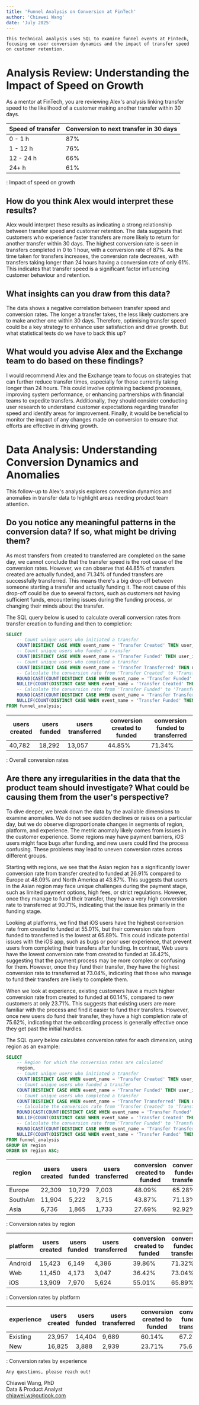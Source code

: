 ```yaml
---
title: 'Funnel Analysis on Conversion at FinTech'
author: 'Chiawei Wang'
date: 'July 2025'
---
```


`This technical analysis uses SQL to examine funnel events at FinTech, focusing on user conversion dynamics and the impact of transfer speed on customer retention.`

# Analysis Review: Understanding the Impact of Speed on Growth

As a mentor at FinTech, you are reviewing Alex's analysis linking transfer speed to the likelihood of a customer making another transfer within 30 days.

| **Speed of transfer** | **Conversion to next transfer in 30 days** |
| --------------------- | ------------------------------------------ |
| 0 - 1 h               | 87%                                        |
| 1 - 12 h              | 76%                                        |
| 12 - 24 h             | 66%                                        |
| 24+ h                 | 61%                                        |

: Impact of speed on growth

## How do you think Alex would interpret these results?

Alex would interpret these results as indicating a strong relationship between transfer speed and customer retention. The data suggests that customers who experience faster transfers are more likely to return for another transfer within 30 days. The highest conversion rate is seen in transfers completed in 0 to 1 hour, with a conversion rate of 87%. As the time taken for transfers increases, the conversion rate decreases, with transfers taking longer than 24 hours having a conversion rate of only 61%. This indicates that transfer speed is a significant factor influencing customer behaviour and retention.

## What insights can you draw from this data?

The data shows a negative correlation between transfer speed and conversion rates. The longer a transfer takes, the less likely customers are to make another one within 30 days. Therefore, optimising transfer speed could be a key strategy to enhance user satisfaction and drive growth. But what statistical tests do we have to back this up?

## What would you advise Alex and the Exchange team to do based on these findings?

I would recommend Alex and the Exchange team to focus on strategies that can further reduce transfer times, especially for those currently taking longer than 24 hours. This could involve optimising backend processes, improving system performance, or enhancing partnerships with financial teams to expedite transfers. Additionally, they should consider conducting user research to understand customer expectations regarding transfer speed and identify areas for improvement. Finally, it would be beneficial to monitor the impact of any changes made on conversion to ensure that efforts are effective in driving growth.

# Data Analysis: Understanding Conversion Dynamics and Anomalies

This follow-up to Alex's analysis explores conversion dynamics and anomalies in transfer data to highlight areas needing product team attention.

## Do you notice any meaningful patterns in the conversion data? If so, what might be driving them?

As most transfers from created to transferred are completed on the same day, we cannot conclude that the transfer speed is the root cause of the conversion rates. However, we can observe that 44.85% of transfers created are actually funded, and 71.34% of funded transfers are successfully transferred. This means there's a big drop-off between someone starting a transfer and actually funding it. The root cause of this drop-off could be due to several factors, such as customers not having sufficient funds, encountering issues during the funding process, or changing their minds about the transfer.

The SQL query below is used to calculate overall conversion rates from transfer creation to funding and then to completion:

```sql
SELECT
    -- Count unique users who initiated a transfer
    COUNT(DISTINCT CASE WHEN event_name = 'Transfer Created' THEN user_id END) AS users_created,
    -- Count unique users who funded a transfer
    COUNT(DISTINCT CASE WHEN event_name = 'Transfer Funded' THEN user_id END) AS users_funded,
    -- Count unique users who completed a transfer
    COUNT(DISTINCT CASE WHEN event_name = 'Transfer Transferred' THEN user_id END) AS users_transferred,
    -- Calculate the conversion rate from 'Transfer Created' to 'Transfer Funded' as a percentage
    ROUND(CAST(COUNT(DISTINCT CASE WHEN event_name = 'Transfer Funded' THEN user_id END) AS REAL) * 100.0 /
    NULLIF(COUNT(DISTINCT CASE WHEN event_name = 'Transfer Created' THEN user_id END), 0), 2) AS conversion_created_to_funded,
    -- Calculate the conversion rate from 'Transfer Funded' to 'Transfer Transferred' as a percentage
    ROUND(CAST(COUNT(DISTINCT CASE WHEN event_name = 'Transfer Transferred' THEN user_id END) AS REAL) * 100.0 /
    NULLIF(COUNT(DISTINCT CASE WHEN event_name = 'Transfer Funded' THEN user_id END), 0), 2) AS conversion_funded_to_transferred
FROM funnel_analysis;
```

| **users created** | **users funded** | **users transferred** | **conversion created to funded** | **conversion funded to transferred** |
| ----------------- | ---------------- | --------------------- | -------------------------------- | ------------------------------------ |
| 40,782            | 18,292           | 13,057                | 44.85%                           | 71.34%                               |

: Overall conversion rates

## Are there any irregularities in the data that the product team should investigate? What could be causing them from the user's perspective?

To dive deeper, we break down the data by the available dimensions to examine anomalies. We do not see sudden declines or raises on a particular day, but we do observe disproportionate changes in segments of region, platform, and experience. The metric anomaly likely comes from issues in the customer experience. Some regions may have payment barriers, iOS users might face bugs after funding, and new users could find the process confusing. These problems may lead to uneven conversion rates across different groups.

Starting with regions, we see that the Asian region has a significantly lower conversion rate from transfer created to funded at 26.91% compared to Europe at 48.09% and North America at 43.87%. This suggests that users in the Asian region may face unique challenges during the payment stage, such as limited payment options, high fees, or strict regulations. However, once they manage to fund their transfer, they have a very high conversion rate to transferred at 90.71%, indicating that the issue lies primarily in the funding stage.

Looking at platforms, we find that iOS users have the highest conversion rate from created to funded at 55.01%, but their conversion rate from funded to transferred is the lowest at 65.89%. This could indicate potential issues with the iOS app, such as bugs or poor user experience, that prevent users from completing their transfers after funding. In contrast, Web users have the lowest conversion rate from created to funded at 36.42%, suggesting that the payment process may be more complex or confusing for them. However, once they fund their transfer, they have the highest conversion rate to transferred at 73.04%, indicating that those who manage to fund their transfers are likely to complete them.

When we look at experience, existing customers have a much higher conversion rate from created to funded at 60.14%, compared to new customers at only 23.71%. This suggests that existing users are more familiar with the process and find it easier to fund their transfers. However, once new users do fund their transfer, they have a high completion rate of 75.62%, indicating that the onboarding process is generally effective once they get past the initial hurdles.

The SQL query below calculates conversion rates for each dimension, using region as an example:

```sql
SELECT
    -- Region for which the conversion rates are calculated
    region,
    -- Count unique users who initiated a transfer
    COUNT(DISTINCT CASE WHEN event_name = 'Transfer Created' THEN user_id END) AS users_created,
    -- Count unique users who funded a transfer
    COUNT(DISTINCT CASE WHEN event_name = 'Transfer Funded' THEN user_id END) AS users_funded,
    -- Count unique users who completed a transfer
    COUNT(DISTINCT CASE WHEN event_name = 'Transfer Transferred' THEN user_id END) AS users_transferred,
    -- Calculate the conversion rate from 'Transfer Created' to 'Transfer Funded' as a percentage
    ROUND(CAST(COUNT(DISTINCT CASE WHEN event_name = 'Transfer Funded' THEN user_id END) AS REAL) * 100.0 /
    NULLIF(COUNT(DISTINCT CASE WHEN event_name = 'Transfer Created' THEN user_id END), 0), 2) AS conversion_created_to_funded,
    -- Calculate the conversion rate from 'Transfer Funded' to 'Transfer Transferred' as a percentage
    ROUND(CAST(COUNT(DISTINCT CASE WHEN event_name = 'Transfer Transferred' THEN user_id END) AS REAL) * 100.0 /
    NULLIF(COUNT(DISTINCT CASE WHEN event_name = 'Transfer Funded' THEN user_id END), 0), 2) AS conversion_funded_to_transferred
FROM funnel_analysis
GROUP BY region
ORDER BY region ASC;
```

| **region** | **users created** | **users funded** | **users transferred** | **conversion created to funded** | **conversion funded to transferred** |
| ---------- | ----------------- | ---------------- | --------------------- | -------------------------------- | ------------------------------------ |
| Europe     | 22,309            | 10,729           | 7,003                 | 48.09%                           | 65.28%                               |
| SouthAm    | 11,904            | 5,222            | 3,715                 | 43.87%                           | 71.13%                               |
| Asia       | 6,736             | 1,865            | 1,733                 | 27.69%                           | 92.92%                               |

: Conversion rates by region

| **platform** | **users created** | **users funded** | **users transferred** | **conversion created to funded** | **conversion funded to transferred** |
| ------------ | ----------------- | ---------------- | --------------------- | -------------------------------- | ------------------------------------ |
| Android      | 15,423            | 6,149            | 4,386                 | 39.86%                           | 71.32%                               |
| Web          | 11,450            | 4,173            | 3,047                 | 36.42%                           | 73.04%                               |
| iOS          | 13,909            | 7,970            | 5,624                 | 55.01%                           | 65.89%                               |

: Conversion rates by platform

| **experience** | **users created** | **users funded** | **users transferred** | **conversion created to funded** | **conversion funded to transferred** |
| -------------- | ----------------- | ---------------- | --------------------- | -------------------------------- | ------------------------------------ |
| Existing       | 23,957            | 14,404           | 9,689                 | 60.14%                           | 67.25%                               |
| New            | 16,825            | 3,888            | 2,939                 | 23.71%                           | 75.62%                               |

: Conversion rates by experience

`Any questions, please reach out!`

Chiawei Wang, PhD\
Data & Product Analyst\
<chiawei.w@outlook.com>
